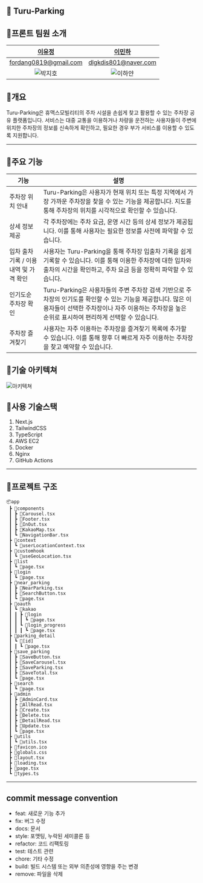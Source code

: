 
🚗 Turu-Parking
---
## 📍프론트 팀원 소개
|                               [이유정](https://github.com/FordangIT)                                |                                [이민하](https://github.com/hayannn)                               
|:-----------------------------------------------------------------------------------------------:|:-----------------------------------------------------------------------------------------------:|
|                                       fordang0819@gmail.com                                        |                                      dlgkdis801@naver.com                                       |                              
|  ![박지호](https://github.com/CYJhub/CYJhub/assets/81136546/42b12c5b-8f9e-4580-984a-fba1ab9ee743)  |  ![이하얀](https://github.com/CYJhub/CYJhub/assets/81136546/bb585674-490c-4460-8dd7-82780017baeb)   


## 📍개요
Turu-Parking은 휴맥스모빌리티의 주차 시설을 손쉽게 찾고 활용할 수 있는 주차장 공유 플랫폼입니다.
서비스는 대중 교통을 이용하거나 차량을 운전하는 사용자들이 주변에 위치한 주차장의 정보를 신속하게 확인하고, 필요한 경우 부가 서비스를 이용할 수 있도록 지원합니다.

---

## 📍주요 기능
| 기능                | 설명                                                            |
|---------------------|-----------------------------------------------------------------|
| 주차장 위치 안내    | Turu-Parking은 사용자가 현재 위치 또는 특정 지역에서 가장 가까운 주차장을 찾을 수 있는 기능을 제공합니다. 지도를 통해 주차장의 위치를 시각적으로 확인할 수 있습니다.   |
| 상세 정보 제공      | 각 주차장에는 주차 요금, 운영 시간 등의 상세 정보가 제공됩니다. 이를 통해 사용자는 필요한 정보를 사전에 파악할 수 있습니다.        |
| 입차 출차 기록 / 이용 내역 및 가격 확인      | 사용자는 Turu-Parking을 통해 주차장 입출차 기록을 쉽게 기록할 수 있습니다. 이를 통해 이용한 주차장에 대한 입차와 출차의 시간을 확인하고, 주차 요금 등을 정확히 파악할 수 있습니다.              |
| 인기도순 주차장 확인 | Turu-Parking은 사용자들의 주변 주차장 검색 기반으로 주차장의 인기도를 확인할 수 있는 기능을 제공합니다. 많은 이용자들이 선택한 주차장이나 자주 이용하는 주차장을 높은 순위로 표시하여 편리하게 선택할 수 있습니다.     |
| 주차장 즐겨찾기      | 사용자는 자주 이용하는 주차장을 즐겨찾기 목록에 추가할 수 있습니다. 이를 통해 향후 더 빠르게 자주 이용하는 주차장을 찾고 예약할 수 있습니다.                  |


## 📍기술 아키텍쳐
![아키텍쳐](https://github.com/humax-sw-team16/Parking_Server/assets/81136546/0a7791be-8476-489d-ba0f-87196cc6269d)



## 📍사용 기술스택
1. Next.js
2. TailwindCSS
3. TypeScript
3. AWS EC2
4. Docker
5. Nginx
6. GitHub Actions

---

## 📍프로젝트 구조
```
📦app
 ┣ 📂components
 ┃ ┣ 📜Carousel.tsx
 ┃ ┣ 📜Footer.tsx
 ┃ ┣ 📜InOut.tsx
 ┃ ┣ 📜KakaoMap.tsx
 ┃ ┗ 📜NavigationBar.tsx
 ┣ 📂context
 ┃ ┗ 📜userLocationContext.tsx
 ┣ 📂customhook
 ┃ ┗ 📜useGeoLocation.tsx
 ┣ 📂list
 ┃ ┗ 📜page.tsx
 ┣ 📂login
 ┃ ┗ 📜page.tsx
 ┣ 📂near_parking
 ┃ ┣ 📜NearParking.tsx
 ┃ ┣ 📜SearchButton.tsx
 ┃ ┗ 📜page.tsx
 ┣ 📂oauth
 ┃ ┗ 📂kakao
 ┃ ┃ ┣ 📂login
 ┃ ┃ ┃ ┗ 📜page.tsx
 ┃ ┃ ┗ 📂login_progress
 ┃ ┃ ┃ ┗ 📜page.tsx
 ┣ 📂parking_detail
 ┃ ┗ 📂[id]
 ┃ ┃ ┗ 📜page.tsx
 ┣ 📂save_parking
 ┃ ┣ 📜SaveButton.tsx
 ┃ ┣ 📜SaveCarousel.tsx
 ┃ ┣ 📜SaveParking.tsx
 ┃ ┣ 📜SaveTotal.tsx
 ┃ ┗ 📜page.tsx
 ┣ 📂search
 ┃ ┗ 📜page.tsx
 ┣ 📂admin
 ┃ ┣ 📜AdminCard.tsx
 ┃ ┣ 📜AllRead.tsx
 ┃ ┣ 📜Create.tsx
 ┃ ┣ 📜Delete.tsx
 ┃ ┣ 📜DetailRead.tsx
 ┃ ┣ 📜Update.tsx
 ┃ ┗ 📜page.tsx
 ┣ 📂utils
 ┃ ┗ 📜utils.tsx
 ┣ 📜favicon.ico
 ┣ 📜globals.css
 ┣ 📜layout.tsx
 ┣ 📜loading.tsx
 ┣ 📜page.tsx
 ┗ 📜types.ts
```
---

## commit message convention
- feat: 새로운 기능 추가
- fix: 버그 수정
- docs: 문서
- style: 포맷팅, 누락된 세미콜론 등
- refactor: 코드 리팩토링
- test: 테스트 관련
- chore: 기타 수정
- build: 빌드 시스템 또는 외부 의존성에 영향을 주는 변경
- remove: 파일을 삭제
